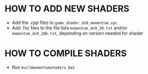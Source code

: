 # HOW TO ADD NEW SHADERS
*  Add the .cpp files to `game_shader_dx9_momentum.vpc`
*  Add .fxc files to the file lists `momentum_dx9_30.txt` and/or `momentum_dx9_20b.txt`, depending on version needed for shader

# HOW TO COMPILE SHADERS
*  Run `buildmomentumshaders.bat`
